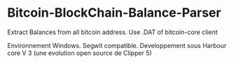# Bitcoin-BlockChain-Balance-Parser
Extract Balances from all bitcoin address. Use .DAT of bitcoin-core client

Environnement Windows. Segwit compatible.
Developpement sous Harbour core V 3 (une evolution open source de Clipper 5) 


